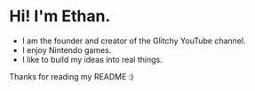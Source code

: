 # Hi! I'm Ethan.
- I am the founder and creator of the Glitchy YouTube channel.
- I enjoy Nintendo games.
- I like to build my ideas into real things.

Thanks for reading my README :)
